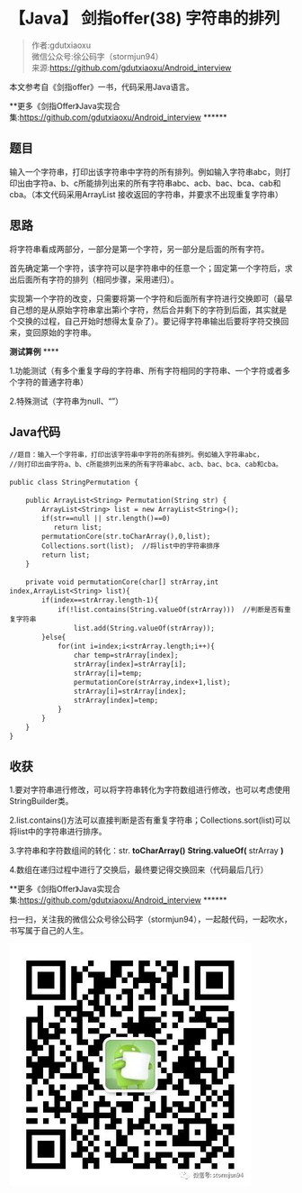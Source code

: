 # 【Java】 剑指offer(38) 字符串的排列  
  
> 作者:gdutxiaoxu<br/> 微信公众号:徐公码字（stormjun94）<br/>来源:https://github.com/gdutxiaoxu/Android_interview

本文参考自《剑指offer》一书，代码采用Java语言。

**更多《剑指Offer》Java实现合集:https://github.com/gdutxiaoxu/Android_interview ******

## 题目

输入一个字符串，打印出该字符串中字符的所有排列。例如输入字符串abc，则打印出由字符a、b、c所能排列出来的所有字符串abc、acb、bac、bca、cab和cba。（本文代码采用ArrayList
<String>接收返回的字符串，并要求不出现重复字符串）

## 思路

将字符串看成两部分，一部分是第一个字符，另一部分是后面的所有字符。

首先确定第一个字符，该字符可以是字符串中的任意一个；固定第一个字符后，求出后面所有字符的排列（相同步骤，采用递归）。

实现第一个字符的改变，只需要将第一个字符和后面所有字符进行交换即可（最早自己想的是从原始字符串拿出第i个字符，然后合并剩下的字符到后面，其实就是个交换的过程，自己开始时想得太复杂了）。要记得字符串输出后要将字符交换回来，变回原始的字符串。

**测试算例** ****

1.功能测试（有多个重复字母的字符串、所有字符相同的字符串、一个字符或者多个字符的普通字符串）

2.特殊测试（字符串为null、“”）

## **Java代码**

    
    
    //题目：输入一个字符串，打印出该字符串中字符的所有排列。例如输入字符串abc，
    //则打印出由字符a、b、c所能排列出来的所有字符串abc、acb、bac、bca、cab和cba。
    
    public class StringPermutation {
    
        public ArrayList<String> Permutation(String str) {
            ArrayList<String> list = new ArrayList<String>();
            if(str==null || str.length()==0)
               return list;
            permutationCore(str.toCharArray(),0,list);
            Collections.sort(list);  //将list中的字符串排序
            return list;
        }
        
        private void permutationCore(char[] strArray,int index,ArrayList<String> list){
            if(index==strArray.length-1){
                if(!list.contains(String.valueOf(strArray)))  //判断是否有重复字符串
                    list.add(String.valueOf(strArray));
            }else{
                for(int i=index;i<strArray.length;i++){
                    char temp=strArray[index];
                    strArray[index]=strArray[i];
                    strArray[i]=temp;
                    permutationCore(strArray,index+1,list);
                    strArray[i]=strArray[index];
                    strArray[index]=temp;
                }
            }
        }
    }
    

## **收获**

1.要对字符串进行修改，可以将字符串转化为字符数组进行修改，也可以考虑使用StringBuilder类。

2.list.contains()方法可以直接判断是否有重复字符串；Collections.sort(list)可以将list中的字符串进行排序。

3.字符串和字符数组间的转化：str. **toCharArray()** **String.valueOf(** strArray **)**

4.数组在递归过程中进行了交换后，最终要记得交换回来（代码最后几行）

**更多《剑指Offer》Java实现合集:https://github.com/gdutxiaoxu/Android_interview ******

扫一扫，关注我的微信公众号徐公码字（stormjun94），一起敲代码，一起吹水，书写属于自己的人生。

![](https://raw.githubusercontent.com/gdutxiaoxu/blog_pic/master/offer/20200722234908.png)